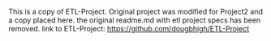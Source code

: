 This is a copy of ETL-Project.  Original project was modified for Project2 and a copy placed here.
the original readme.md with etl project specs has been removed.
link to ETL-Project: https://github.com/dougbhigh/ETL-Project 